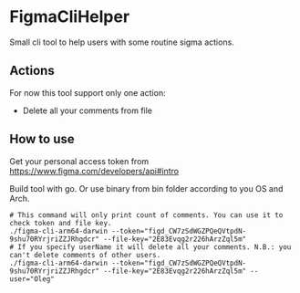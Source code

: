 # FigmaCliHelper
Small cli tool to help users with some routine sigma actions.

## Actions

For now this tool support only one action:

- Delete all your comments from file

## How to use

Get your personal access token from https://www.figma.com/developers/api#intro

Build tool with go. Or use binary from bin folder according to you OS and Arch.

```shell
# This command will only print count of comments. You can use it to check token and file key. 
./figma-cli-arm64-darwin --token="figd_CW7zSdWGZPQeQVtpdN-9shu70RYrjriZZJRhgdcr" --file-key="2E83Evqg2r226hArzZql5m"
# If you specify userName it will delete all your comments. N.B.: you can't delete comments of other users.
./figma-cli-arm64-darwin --token="figd_CW7zSdWGZPQeQVtpdN-9shu70RYrjriZZJRhgdcr" --file-key="2E83Evqg2r226hArzZql5m" --user="Oleg"

```
